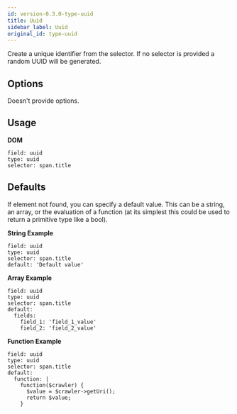 ```yaml
---
id: version-0.3.0-type-uuid
title: Uuid
sidebar_label: Uuid
original_id: type-uuid
---
```


Create a unique identifier from the selector. If no selector is provided a random UUID will be generated.

## Options

Doesn't provide options.

## Usage

**DOM**

```
field: uuid
type: uuid
selector: span.title
```


## Defaults

If element not found, you can specify a default value.  This can be a string, an array, or the evaluation of a function (at its simplest this could be used to return a primitive type like a bool).

**String Example**

```
field: uuid
type: uuid
selector: span.title
default: 'Default value'
```

**Array Example**

```
field: uuid
type: uuid
selector: span.title
default: 
  fields: 
    field_1: 'field_1_value'
    field_2: 'field_2_value'
```

**Function Example**

```
field: uuid
type: uuid
selector: span.title
default:
  function: |
    function($crawler) {
      $value = $crawler->getUri();
      return $value;
    }
```


